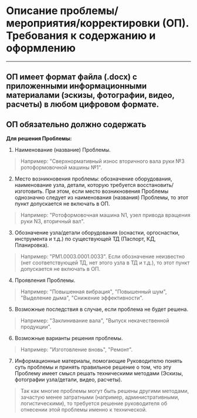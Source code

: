# Описание проблемы/мероприятия/корректировки (ОП). Требования к содержанию и оформлению 
____

## ОП имеет формат файла (.docx) с приложенными информационными материалами (эскизы, фотографии, видео, расчеты) в любом цифровом формате. 

## ОП обязательно должно содержать

**Для решения Проблемы:**
1.    Наименование (название) Проблемы.
>Например: "Сверхнормативный износ вторичного вала руки №3 ротоформовочной машины №1".

2.    Место возникновения проблемы: обозначение оборудования, наименование узла, детали, которую требуется восстановить/изготовить. При этом, если место возникновения Проблемы однозначно следует из наименования (названия) Проблемы, то этот пункт допускается не включать в ОП.
>Например: "Ротоформовочная машина N1, узел привода вращения руки N3, вторичный вал".

3.    Обозначение узла/детали оборудования (оснастки, оргоснастки, инструмента и т.д.) по существующей ТД (Паспорт, КД, Планировка).
>Например: "РМ1.0003.0001.0033". Если обозначение неизвестно (нет соответствующей ТД, нет этого узла в ТД и т.д.), то этот пункт допускается не включать в ОП.

4.    Проявления Проблемы.
>Например: "Повышенная вибрация", "Повышенный шум", "Выделение дыма", "Снижение эффективности".

5.    Возможные последствия в случае, если проблема не будет решена.
>Например: "Заклинивание вала", "Выпуск некачественной продукции".

6.    Возможные варианты решения проблемы.
>Например: "Изготовление вновь", "Ремонт".

7.    Информационные материалы, помогающие Руководителю понять суть проблемы и принять правильное решение о том, что эту Проблему имеет смысл решать техническими методами (Эскизы, фотографии узла/детали, видео, расчеты).
>Так как многие проблемы могут быть решены другими методами, зачастую менее затратными (например, административными, логистическими), то требуется решение руководителя об отнесении этой проблемы именно к технической.


